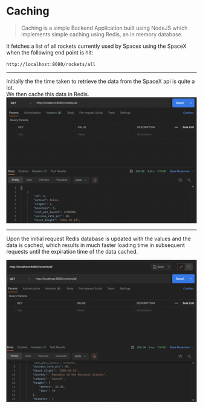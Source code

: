# Caching
>Caching is a simple Backend Application built using NodeJS which implements simple caching using Redis, an in memory database.

It fetches a list of all rockets currently used by Spacex using the SpaceX when the following end point is hit:
```
http://localhost:8080/rockets/all

```
<hr/>
Initially the the time taken to retrieve the data from the SpaceX api is quite a lot. <br/>
We then cache this data in Redis. 
 
 <img src="https://github.com/furher023/caching/blob/master/ScreenShots/Screenshot%202021-11-21%20at%206.36.26%20PM.png" />

<hr/>

Upon the initial request Redis database is updated with the values and the data is cached, which results in much faster
loading time in subsequent requests until the expiration time of the data cached.

 <img src="https://github.com/furher023/caching/blob/master/ScreenShots/Screenshot%202021-11-21%20at%206.43.24%20PM.png" />
